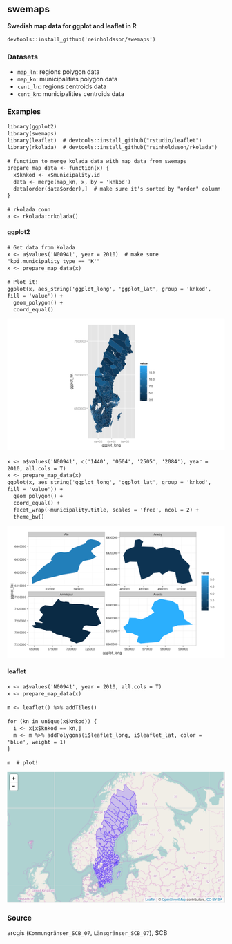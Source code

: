 ## swemaps

**Swedish map data for ggplot and leaflet in R**

    devtools::install_github('reinholdsson/swemaps')
    
### Datasets

- `map_ln`: regions polygon data
- `map_kn`: municipalities polygon data
- `cent_ln`: regions centroids data
- `cent_kn`: municipalities centroids data

### Examples

```{r}
library(ggplot2)
library(swemaps)
library(leaflet)  # devtools::install_github("rstudio/leaflet")
library(rkolada)  # devtools::install_github("reinholdsson/rkolada")

# function to merge kolada data with map data from swemaps
prepare_map_data <- function(x) {
  x$knkod <- x$municipality.id
  data <- merge(map_kn, x, by = 'knkod')
  data[order(data$order),]  # make sure it's sorted by "order" column
}

# rkolada conn
a <- rkolada::rkolada()
```

#### ggplot2

```{r}
# Get data from Kolada
x <- a$values('N00941', year = 2010)  # make sure "kpi.municipality_type == 'K'"
x <- prepare_map_data(x)

# Plot it!
ggplot(x, aes_string('ggplot_long', 'ggplot_lat', group = 'knkod', fill = 'value')) +
  geom_polygon() +
  coord_equal()
```

![](/img/example_1.png?raw=true)

```{r}
x <- a$values('N00941', c('1440', '0604', '2505', '2084'), year = 2010, all.cols = T)
x <- prepare_map_data(x)
ggplot(x, aes_string('ggplot_long', 'ggplot_lat', group = 'knkod', fill = 'value')) +
  geom_polygon() +
  coord_equal() +
  facet_wrap(~municipality.title, scales = 'free', ncol = 2) +
  theme_bw()
```

![](/img/example_2.png?raw=true)
  
#### leaflet
```{r}
x <- a$values('N00941', year = 2010, all.cols = T)
x <- prepare_map_data(x)

m <- leaflet() %>% addTiles()

for (kn in unique(x$knkod)) {
  i <- x[x$knkod == kn,]
  m <- m %>% addPolygons(i$leaflet_long, i$leaflet_lat, color = 'blue', weight = 1)
}

m  # plot!
```

![](/img/example_3.png?raw=true)

### Source

arcgis (`Kommungränser_SCB_07`, `Länsgränser_SCB_07`), SCB
